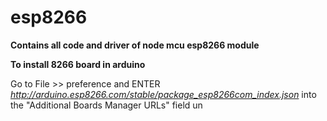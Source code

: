 # esp8266
**Contains all code and driver of node mcu esp8266 module**

**To install 8266 board in arduino**

Go to File >> preference and ENTER *http://arduino.esp8266.com/stable/package_esp8266com_index.json* into the "Additional Boards Manager URLs" field un
